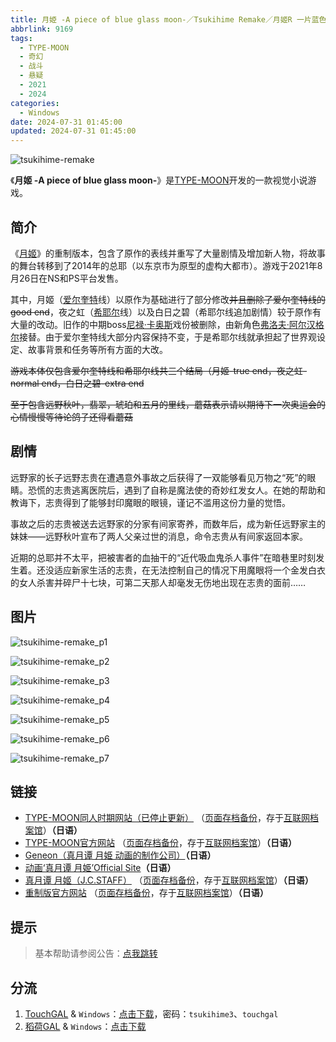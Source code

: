 ```yaml
---
title: 月姫 -A piece of blue glass moon-／Tsukihime Remake／月姬R 一片蓝色玻璃月亮／Rebirth 重置 重制
abbrlink: 9169
tags:
  - TYPE-MOON
  - 奇幻
  - 战斗
  - 悬疑
  - 2021
  - 2024
categories:
  - Windows
date: 2024-07-31 01:45:00
updated: 2024-07-31 01:45:00
---
```


![tsukihime-remake](https://static.saop.cc/vns/img/tsukihime-remake.webp)

《**月姬 -A piece of blue glass moon-**》是[TYPE-MOON](https://zh.moegirl.org.cn/TYPE-MOON)开发的一款视觉小说游戏。

<!-- more -->

## 简介

《[月姬](https://zh.moegirl.org.cn/月姬)》的重制版本，包含了原作的表线并重写了大量剧情及增加新人物，将故事的舞台转移到了2014年的总耶（以东京市为原型的虚构大都市）。游戏于2021年8月26日在NS和PS平台发售。

其中，月姬（[爱尔奎特](https://zh.moegirl.org.cn/爱尔奎特)线）以原作为基础进行了部分修改~~并且删除了爱尔奎特线的good end~~，夜之虹（[希耶尔](https://zh.moegirl.org.cn/希耶尔(月姬))线）以及白日之碧（希耶尔线追加剧情）较于原作有大量的改动。旧作的中期boss[尼禄·卡奥斯](https://zh.moegirl.org.cn/尼禄·卡奥斯)戏份被删除，由新角色[弗洛夫·阿尔汉格尔](https://zh.moegirl.org.cn/弗洛夫·阿尔汉格尔)接替。由于爱尔奎特线大部分内容保持不变，于是希耶尔线就承担起了世界观设定、故事背景和任务等所有方面的大改。

~~游戏本体仅包含爱尔奎特线和希耶尔线共三个结局（月姬-true end，夜之虹-normal end，白日之碧-extra end~~

~~至于包含远野秋叶，翡翠，琥珀和五月的里线，蘑菇表示请以期待下一次奥运会的心情慢慢等待论鸽子还得看蘑菇~~

## 剧情

远野家的长子远野志贵在遭遇意外事故之后获得了一双能够看见万物之“死”的眼睛。恐慌的志贵逃离医院后，遇到了自称是魔法使的奇妙红发女人。在她的帮助和教诲下，志贵得到了能够封印魔眼的眼镜，谨记不滥用这份力量的觉悟。

事故之后的志贵被送去远野家的分家有间家寄养，而数年后，成为新任远野家主的妹妹——远野秋叶宣布了两人父亲过世的消息，命令志贵从有间家返回本家。

近期的总耶并不太平，把被害者的血抽干的“近代吸血鬼杀人事件”在暗巷里时刻发生着。还没适应新家生活的志贵，在无法控制自己的情况下用魔眼将一个金发白衣的女人杀害并碎尸十七块，可第二天那人却毫发无伤地出现在志贵的面前……

## 图片

![tsukihime-remake_p1](https://static.saop.cc/vns/img/tsukihime-remake_p1.webp)

![tsukihime-remake_p2](https://static.saop.cc/vns/img/tsukihime-remake_p2.webp)

![tsukihime-remake_p3](https://static.saop.cc/vns/img/tsukihime-remake_p3.webp)

![tsukihime-remake_p4](https://static.saop.cc/vns/img/tsukihime-remake_p4.webp)

![tsukihime-remake_p5](https://static.saop.cc/vns/img/tsukihime-remake_p5.webp)

![tsukihime-remake_p6](https://static.saop.cc/vns/img/tsukihime-remake_p6.webp)

![tsukihime-remake_p7](https://static.saop.cc/vns/img/tsukihime-remake_p7.webp)

## 链接

- [TYPE-MOON同人时期网站（已停止更新）](http://www.typemoon.org/) （[页面存档备份](https://web.archive.org/web/20100304150149/http://www.typemoon.org/)，存于[互联网档案馆](https://zh.wikipedia.org/wiki/互联网档案馆)）**（日语）**
- [TYPE-MOON官方网站](http://www.typemoon.com/) （[页面存档备份](https://web.archive.org/web/20061121165221/http://www.typemoon.com/)，存于[互联网档案馆](https://zh.wikipedia.org/wiki/互联网档案馆)）**（日语）**
- [Geneon（真月谭 月姫 动画的制作公司）](https://web.archive.org/web/20090306081912/http://www.geneon-ent.co.jp/)**（日语）**
- [动画‘真月谭 月姫’Official Site](https://web.archive.org/web/20071211060931/http://www.geneon-ent.co.jp/rondorobe/anime/tsukihime/)**（日语）**
- [真月谭 月姬（J.C.STAFF）](http://www.jcstaff.co.jp/sho-sai/tsuki-shokai/tsuki-index.htm) （[页面存档备份](https://web.archive.org/web/20160227151939/http://www.jcstaff.co.jp/sho-sai/tsuki-shokai/tsuki-index.htm)，存于[互联网档案馆](https://zh.wikipedia.org/wiki/互联网档案馆)）**（日语）**
- [重制版官方网站](http://typemoon.com/products/tsukihime/) （[页面存档备份](https://web.archive.org/web/20211121095655/http://typemoon.com/products/tsukihime/)，存于[互联网档案馆](https://zh.wikipedia.org/wiki/互联网档案馆)）**（日语）**

## 提示

> 基本帮助请参阅公告：[点我跳转](/p/announcement/)

## 分流

1. [TouchGAL](https://www.touchgal.us/) & `Windows`：[点击下载](https://pan.touchgal.net/s/DprwSx)，密码：`tsukihime3`、`touchgal`
2. [稻荷GAL](https://inarigal.com/) & `Windows`：[点击下载](https://inarigal.com/detail/8298)
